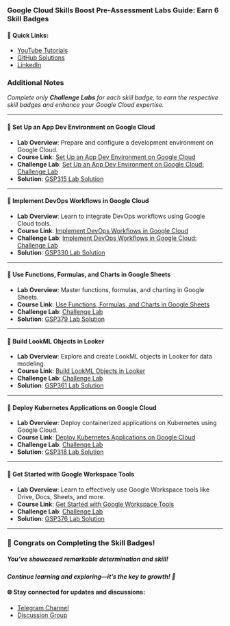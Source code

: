 ### Google Cloud Skills Boost Pre-Assessment Labs Guide: Earn 6 Skill Badges

#### 🔗 Quick Links:
- [YouTube Tutorials](https://www.youtube.com/@quickgcplab)
- [GitHub Solutions](https://github.com/QUICK-GCP-LAB)
- [LinkedIn](https://www.linkedin.com/in/md-sohrab/)

### Additional Notes

*Complete only **Challenge Labs** for each skill badge, to earn the respective skill badges and enhance your Google Cloud expertise.*

---

#### 🌟 **Set Up an App Dev Environment on Google Cloud**
- **Lab Overview**: Prepare and configure a development environment on Google Cloud.
- **Course Link**: [Set Up an App Dev Environment on Google Cloud](https://www.cloudskillsboost.google/course_templates/637)
- **Challenge Lab**: [Set Up an App Dev Environment on Google Cloud: Challenge Lab](https://www.cloudskillsboost.google/course_templates/637/labs/464359)
- **Solution**: [GSP315 Lab Solution](https://github.com/QUICK-GCP-LAB/2-Minutes-Labs-Solutions/blob/main/Set%20Up%20an%20App%20Dev%20Environment%20on%20Google%20Cloud%20Challenge%20Lab/Set%20Up%20an%20App%20Dev%20Environment%20on%20Google%20Cloud%20Challenge%20Lab.md)

---

#### 🌟 **Implement DevOps Workflows in Google Cloud**
- **Lab Overview**: Learn to integrate DevOps workflows using Google Cloud tools.
- **Course Link**: [Implement DevOps Workflows in Google Cloud](https://www.cloudskillsboost.google/course_templates/716)
- **Challenge Lab**: [Implement DevOps Workflows in Google Cloud: Challenge Lab](https://www.cloudskillsboost.google/course_templates/716/labs/464399)
- **Solution**: [GSP330 Lab Solution](https://github.com/QUICK-GCP-LAB/2-Minutes-Labs-Solutions/blob/main/Implement%20DevOps%20Workflows%20in%20Google%20Cloud%20Challenge%20Lab/Implement%20DevOps%20Workflows%20in%20Google%20Cloud%20Challenge%20Lab.md)

---

#### 🌟 **Use Functions, Formulas, and Charts in Google Sheets**
- **Lab Overview**: Master functions, formulas, and charting in Google Sheets.
- **Course Link**: [Use Functions, Formulas, and Charts in Google Sheets](https://www.cloudskillsboost.google/course_templates/776)
- **Challenge Lab**: [Challenge Lab](https://www.cloudskillsboost.google/course_templates/776/labs/423784)
- **Solution**: [GSP379 Lab Solution](https://github.com/QUICK-GCP-LAB/2-Minutes-Labs-Solutions/blob/main/Use%20Functions%2C%20Formulas%2C%20and%20Charts%20in%20Google%20Sheets%20Challenge%20Lab/Use%20Functions%2C%20Formulas%2C%20and%20Charts%20in%20Google%20Sheets%20Challenge%20Lab.md)

---

#### 🌟 **Build LookML Objects in Looker**
- **Lab Overview**: Explore and create LookML objects in Looker for data modeling.
- **Course Link**: [Build LookML Objects in Looker](https://www.cloudskillsboost.google/course_templates/639)
- **Challenge Lab**: [Challenge Lab](https://www.cloudskillsboost.google/paths/18/course_templates/639/labs/468841)
- **Solution**: [GSP361 Lab Solution](https://github.com/QUICK-GCP-LAB/2-Minutes-Labs-Solutions/blob/main/Build%20LookML%20Objects%20in%20Looker%20Challenge%20Lab/Build%20LookML%20Objects%20in%20Looker%20Challenge%20Lab.md)

---

#### 🌟 **Deploy Kubernetes Applications on Google Cloud**
- **Lab Overview**: Deploy containerized applications on Kubernetes using Google Cloud.
- **Course Link**: [Deploy Kubernetes Applications on Google Cloud](https://www.cloudskillsboost.google/course_templates/663)
- **Challenge Lab**: [Challenge Lab](https://www.cloudskillsboost.google/paths/19/course_templates/663/labs/464654)
- **Solution**: [GSP318 Lab Solution](https://github.com/QUICK-GCP-LAB/2-Minutes-Labs-Solutions/blob/main/Deploy%20Kubernetes%20Applications%20on%20Google%20Cloud%20Challenge%20Lab/Deploy%20Kubernetes%20Applications%20on%20Google%20Cloud%20Challenge%20Lab.md)

---

#### 🌟 **Get Started with Google Workspace Tools**
- **Lab Overview**: Learn to effectively use Google Workspace tools like Drive, Docs, Sheets, and more.
- **Course Link**: [Get Started with Google Workspace Tools](https://www.cloudskillsboost.google/course_templates/676)
- **Challenge Lab**: [Challenge Lab](https://www.cloudskillsboost.google/catalog_lab/4935)
- **Solution**: [GSP376 Lab Solution](https://github.com/QUICK-GCP-LAB/2-Minutes-Labs-Solutions/blob/main/Get%20Started%20with%20Google%20Workspace%20Tools%20Challenge%20Lab/Get%20Started%20with%20Google%20Workspace%20Tools%20Challenge%20Lab.md)

---



### 🎉 **Congrats on Completing the Skill Badges!**  

##### *You’ve showcased remarkable determination and skill!*  

#### *Continue learning and exploring—it’s the key to growth! 🌱*  

#### 🌐 **Stay connected for updates and discussions:**  
- [Telegram Channel](https://t.me/quickgcplab)  
- [Discussion Group](https://t.me/quickgcplabchats)  